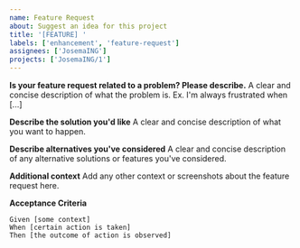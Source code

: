 ```yaml
---
name: Feature Request
about: Suggest an idea for this project
title: '[FEATURE] '
labels: ['enhancement', 'feature-request']
assignees: ['JosemaING']
projects: ['JosemaING/1']
---
```


**Is your feature request related to a problem? Please describe.**
A clear and concise description of what the problem is. Ex. I'm always frustrated when [...]

**Describe the solution you'd like**
A clear and concise description of what you want to happen.

**Describe alternatives you've considered**
A clear and concise description of any alternative solutions or features you've considered.

**Additional context**
Add any other context or screenshots about the feature request here.

**Acceptance Criteria**
```gherkin
Given [some context]
When [certain action is taken]
Then [the outcome of action is observed]
```
